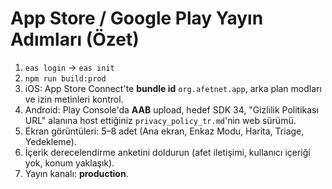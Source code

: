 # App Store / Google Play Yayın Adımları (Özet)
1) `eas login` → `eas init`
2) `npm run build:prod`
3) iOS: App Store Connect'te **bundle id** `org.afetnet.app`, arka plan modları ve izin metinleri kontrol.
4) Android: Play Console'da **AAB** upload, hedef SDK 34, "Gizlilik Politikası URL" alanına host ettiğiniz `privacy_policy_tr.md`'nin web sürümü.
5) Ekran görüntüleri: 5–8 adet (Ana ekran, Enkaz Modu, Harita, Triage, Yedekleme).
6) İçerik derecelendirme anketini doldurun (afet iletişimi, kullanıcı içeriği yok, konum yaklaşık).
7) Yayın kanalı: **production**.



